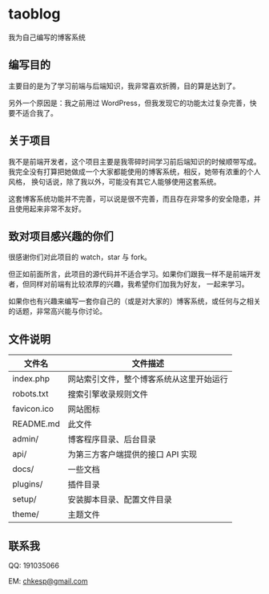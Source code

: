 # taoblog

我为自己编写的博客系统

## 编写目的

主要目的是为了学习前端与后端知识，我非常喜欢折腾，目的算是达到了。

另外一个原因是：我之前用过 WordPress，但我发现它的功能太过复杂完善，快要不适合我了。

## 关于项目

我不是前端开发者，这个项目主要是我零碎时间学习前后端知识的时候顺带写成。我完全没有打算把她做成一个大家都能使用的博客系统，相反，她带有浓重的个人风格，
换句话说，除了我以外，可能没有其它人能够使用这套系统。

这套博客系统功能并不完善，可以说是很不完善，而且存在非常多的安全隐患，并且使用起来非常不友好。

## 致对项目感兴趣的你们

很感谢你们对此项目的 watch，star 与 fork。

但正如前面所言，此项目的源代码并不适合学习。如果你们跟我一样不是前端开发者，但同样对前端有比较浓厚的兴趣，我希望你们加我为好友，
一起来学习。

如果你也有兴趣来编写一套你自己的（或是对大家的）博客系统，或任何与之相关的话题，非常高兴能与你讨论。

## 文件说明

文件名|文件描述
------|--------
index.php   | 网站索引文件，整个博客系统从这里开始运行
robots.txt  | 搜索引擎收录规则文件
favicon.ico | 网站图标
README.md   | 此文件
admin/      | 博客程序目录、后台目录
api/        | 为第三方客户端提供的接口 API 实现
docs/       | 一些文档
plugins/    | 插件目录
setup/      | 安装脚本目录、配置文件目录
theme/      | 主题文件

## 联系我

QQ: 191035066

EM: chkesp@gmail.com
